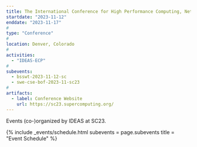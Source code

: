 ```yaml
---
title: The International Conference for High Performance Computing, Networking, Storage, and Analysis (SC23)
startdate: "2023-11-12"
enddate: "2023-11-17"
#
type: "Conference" 
#
location: Denver, Colorado
#
activities:
  - "IDEAS-ECP"
#
subevents:
  - bsswt-2023-11-12-sc
  - swe-cse-bof-2023-11-sc23
#
artifacts:
  - label: Conference Website
    url: https://sc23.supercomputing.org/
---
```


Events (co-)organized by IDEAS at SC23.

{% include _events/schedule.html
   subevents = page.subevents
   title = "Event Schedule"
%}
